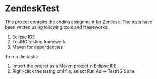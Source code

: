 # ZendeskTest

This project contains the coding assignment for Zendesk. The tests have been written using following tools and frameworks:

1. Eclipse IDE
2. TestNG testing framework
3. Maven for dependencies

To run the tests:

1. Import the project as a Maven project in Eclipse IDE
2. Right-click the testng.xml file, select Run As -> TestNG Suite
